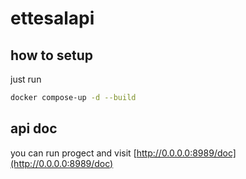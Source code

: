# ettesalapi

## how to setup

just run

```bash
docker compose-up -d --build 
```

## api doc
you can run progect and visit [http://0.0.0.0:8989/doc](http://0.0.0.0:8989/doc)
